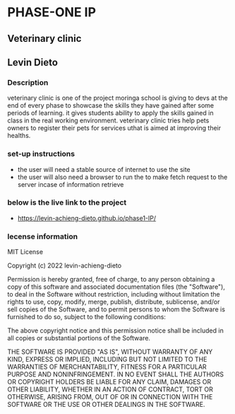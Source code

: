 # PHASE-ONE IP

## Veterinary clinic

## Levin Dieto

### Description
 veterinary clinic is one of the project moringa school is giving to devs at the end of every phase to showcase the skills they have gained after some periods of learning. it gives students ability to apply the skills gained in class in the real working environment. veterinary clinic tries help pets owners to register their pets for services uthat is aimed at improving their healths.

 ### set-up instructions
 * the user will need a stable source of internet to use the site
 * the user will also need a browser to run the to make fetch request to the server incase of information retrieve

 ### below is the live link to the project
 * https://levin-achieng-dieto.github.io/phase1-IP/

 ### lecense information
 MIT License

Copyright (c) 2022 levin-achieng-dieto

Permission is hereby granted, free of charge, to any person obtaining a copy
of this software and associated documentation files (the "Software"), to deal
in the Software without restriction, including without limitation the rights
to use, copy, modify, merge, publish, distribute, sublicense, and/or sell
copies of the Software, and to permit persons to whom the Software is
furnished to do so, subject to the following conditions:

The above copyright notice and this permission notice shall be included in all
copies or substantial portions of the Software.

THE SOFTWARE IS PROVIDED "AS IS", WITHOUT WARRANTY OF ANY KIND, EXPRESS OR
IMPLIED, INCLUDING BUT NOT LIMITED TO THE WARRANTIES OF MERCHANTABILITY,
FITNESS FOR A PARTICULAR PURPOSE AND NONINFRINGEMENT. IN NO EVENT SHALL THE
AUTHORS OR COPYRIGHT HOLDERS BE LIABLE FOR ANY CLAIM, DAMAGES OR OTHER
LIABILITY, WHETHER IN AN ACTION OF CONTRACT, TORT OR OTHERWISE, ARISING FROM,
OUT OF OR IN CONNECTION WITH THE SOFTWARE OR THE USE OR OTHER DEALINGS IN THE
SOFTWARE.

 